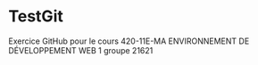 # TestGit
Exercice GitHub pour le cours 420-11E-MA ENVIRONNEMENT DE DÉVELOPPEMENT WEB 1 groupe 21621

